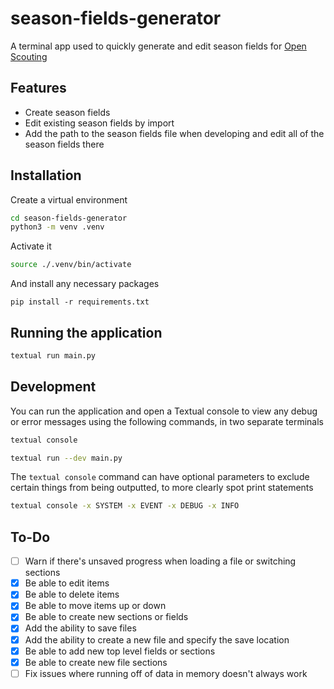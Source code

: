 # season-fields-generator

A terminal app used to quickly generate and edit season fields for [Open Scouting](https://github.com/FRC-Team3484/open-scouting)

## Features
- Create season fields
- Edit existing season fields by import
- Add the path to the season fields file when developing and edit all of the season fields there

## Installation
Create a virtual environment
```bash
cd season-fields-generator
python3 -m venv .venv
```

Activate it
```bash
source ./.venv/bin/activate
```

And install any necessary packages
```
pip install -r requirements.txt
```

## Running the application
```bash
textual run main.py
```

## Development
You can run the application and open a Textual console to view any debug or error messages using the following commands, in two separate terminals
```bash
textual console
```

```bash
textual run --dev main.py
```

The `textual console` command can have optional parameters to exclude certain things from being outputted, to more clearly spot print statements 
```bash
textual console -x SYSTEM -x EVENT -x DEBUG -x INFO 
```

## To-Do
- [ ] Warn if there's unsaved progress when loading a file or switching sections
- [x] Be able to edit items
- [x] Be able to delete items
- [x] Be able to move items up or down
- [x] Be able to create new sections or fields
- [x] Add the ability to save files
- [x] Add the ability to create a new file and specify the save location
- [x] Be able to add new top level fields or sections
- [x] Be able to create new file sections
- [ ] Fix issues where running off of data in memory doesn't always work